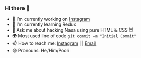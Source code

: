 ### Hi there 👋


- 🔭 I’m currently working on [Instagram](https://www.instagram.com/junior.coders/)
- 🌱 I’m currently learning Redux
- 💬 Ask me about hacking Nasa using pure HTML & CSS  😈
- 🌍 Most used line of code `git commit -m "Initial Commit"`
- 📫 How to reach me: [Instagram](https://www.instagram.com/this.poori/) | | [Email](mailto:pooriafaramarzian@gamil.com)
- 😄 Pronouns: He/Him/Poori
